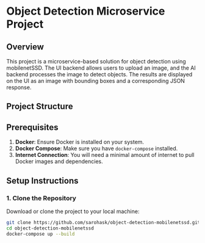 # Object Detection Microservice Project

## Overview
This project is a microservice-based solution for object detection using mobilenetSSD. The UI backend allows users to upload an image, and the AI backend processes the image to detect objects. The results are displayed on the UI as an image with bounding boxes and a corresponding JSON response.

## Project Structure

## Prerequisites

1. **Docker**: Ensure Docker is installed on your system.
2. **Docker Compose**: Make sure you have `docker-compose` installed.
3. **Internet Connection**: You will need a minimal amount of internet to pull Docker images and dependencies.

## Setup Instructions

### 1. Clone the Repository
Download or clone the project to your local machine:
```bash
git clone https://github.com/sarohask/object-detection-mobilenetssd.git
cd object-detection-mobilenetssd
docker-compose up --build

